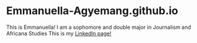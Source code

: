 # Emmanuella-Agyemang.github.io
This is Emmanuella! I am a sophomore and double major in Journalism and Africana Studies
This is my [LinkedIn page!](https://www.linkedin.com/in/emmanuellaagyemang)
